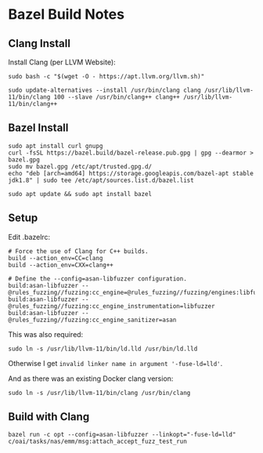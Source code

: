 # Bazel Build Notes

## Clang Install

Install Clang (per LLVM Website):

`sudo bash -c "$(wget -O - https://apt.llvm.org/llvm.sh)"`

`sudo update-alternatives --install /usr/bin/clang clang /usr/lib/llvm-11/bin/clang 100 --slave /usr/bin/clang++ clang++ /usr/lib/llvm-11/bin/clang++`

## Bazel Install

```shell script
sudo apt install curl gnupg
curl -fsSL https://bazel.build/bazel-release.pub.gpg | gpg --dearmor > bazel.gpg
sudo mv bazel.gpg /etc/apt/trusted.gpg.d/
echo "deb [arch=amd64] https://storage.googleapis.com/bazel-apt stable jdk1.8" | sudo tee /etc/apt/sources.list.d/bazel.list
```

`sudo apt update && sudo apt install bazel`

## Setup

Edit .bazelrc:

```shell script
# Force the use of Clang for C++ builds.
build --action_env=CC=clang
build --action_env=CXX=clang++

# Define the --config=asan-libfuzzer configuration.
build:asan-libfuzzer --@rules_fuzzing//fuzzing:cc_engine=@rules_fuzzing//fuzzing/engines:libfuzzer
build:asan-libfuzzer --@rules_fuzzing//fuzzing:cc_engine_instrumentation=libfuzzer
build:asan-libfuzzer --@rules_fuzzing//fuzzing:cc_engine_sanitizer=asan
````

This was also required:

`sudo ln -s /usr/lib/llvm-11/bin/ld.lld /usr/bin/ld.lld`

Otherwise I get `invalid linker name in argument '-fuse-ld=lld'`.

And as there was an existing Docker clang version:

`sudo ln -s /usr/lib/llvm-11/bin/clang /usr/bin/clang`

## Build with Clang

`bazel run -c opt --config=asan-libfuzzer --linkopt="-fuse-ld=lld" c/oai/tasks/nas/emm/msg:attach_accept_fuzz_test_run`
